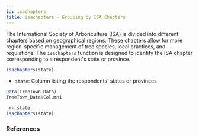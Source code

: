 ```yaml
---
id: isachapters
title: isachapters - Grouping by ISA Chapters
---
```


The International Society of Arboriculture (ISA) is divided into different chapters based on geographical regions. These chapters allow for more region-specific management of tree species, local practices, and regulations. The `isachapters` function is designed to identify the ISA chapter corresponding to a respondent's state or province.

```R
isachapters(state)
```

- `state`: Column listing the respondents’ states or provinces

```R
Data(TreeTown_Data)
TreeTown_Data$Column1

 <- state
isachapters(state)
```

### References